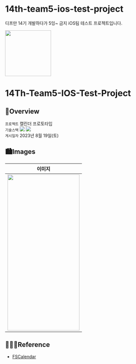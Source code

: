 # 14th-team5-ios-test-project
디프만 14기 개발하다가 5잉~ 금지 iOS팀 테스트 프로젝트입니다.

<img src="https://user-images.githubusercontent.com/21079970/224588704-8340a864-0560-4f13-8586-eac4937dcfe5.png" align="center" width="150" height="150">

# 14Th-Team5-IOS-Test-Project
## 🍎Overview
`프로젝트` 캘린더 프로토타입 <br>
`기술스택` <img src="https://img.shields.io/badge/Swift-F05138?style=flat-square&logo=Swift&logoColor=white"/> <img src="https://img.shields.io/badge/Xcode-147EFB?style=flat-square&logo=Xcode&logoColor=white"/> <br>
`게시일자` 2023년 8월 19일(토) <br>

## 🏙️Images

| 이미지 |
| :--: |
| <img src="https://github.com/rlarjsdn3/boj-solution/assets/21079970/7474e857-afc0-4b8c-81ef-cb8dadd765f9" align="center" width="235" height="511"> |
 
## 👩🏻‍💻Reference

* [FSCalendar](https://github.com/WenchaoD/FSCalendar)
